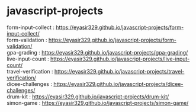 # javascript-projects

form-input-collect : https://eyasir329.github.io/javascript-projects/form-input-collect/ <br>
form-validation : https://eyasir329.github.io/javascript-projects/form-validation/ <br>
gpa-grading : https://eyasir329.github.io/javascript-projects/gpa-grading/ <br>
live-input-count : https://eyasir329.github.io/javascript-projects/live-input-count/ <br>
travel-verification : https://eyasir329.github.io/javascript-projects/travel-verification/ <br>
dicee-challenges : https://eyasir329.github.io/javascript-projects/dicee-challenges/ <br>
drum-kit : https://eyasir329.github.io/javascript-projects/drum-kit/ <br>
simon-game : https://eyasir329.github.io/javascript-projects/simon-game/ <br>

